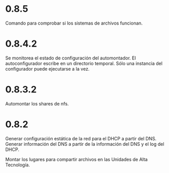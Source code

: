 0.8.5
=====

Comando para comprobar si los sistemas de archivos funcionan.

0.8.4.2
=======

Se monitorea el estado de configuración del automontador.
El autoconfigurador escribe en un directorio temporal.
Sólo una instancia del configurador puede ejecutarse a la vez.

0.8.3.2
=======

Automontar los shares de nfs.


0.8.2
=====

Generar configuración estática de la red para el DHCP a partir del DNS.
Generar información del DNS a partir de la información del DNS y el log del DHCP.

Montar los lugares para compartir archivos en las Unidades de Alta Tecnología.
